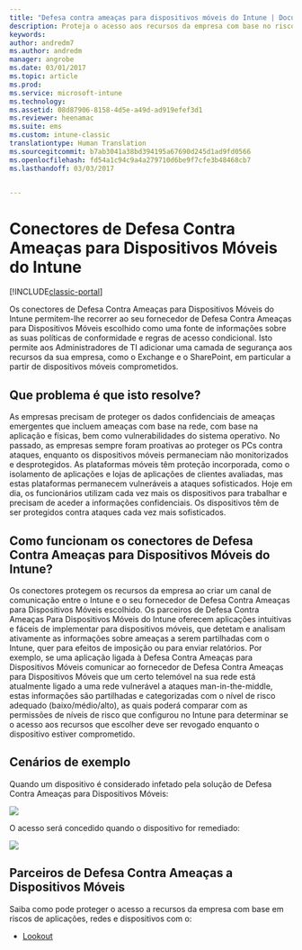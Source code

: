 ```yaml
---
title: "Defesa contra ameaças para dispositivos móveis do Intune | Documentos da Microsoft"
description: Proteja o acesso aos recursos da empresa com base no risco do dispositivo.
keywords: 
author: andredm7
ms.author: andredm
manager: angrobe
ms.date: 03/01/2017
ms.topic: article
ms.prod: 
ms.service: microsoft-intune
ms.technology: 
ms.assetid: 08d87906-8158-4d5e-a49d-ad919efef3d1
ms.reviewer: heenamac
ms.suite: ems
ms.custom: intune-classic
translationtype: Human Translation
ms.sourcegitcommit: b7ab3041a38bd394195a67690d245d1ad9fd0566
ms.openlocfilehash: fd54a1c94c9a4a279710d6be9f7cfe3b48468cb7
ms.lasthandoff: 03/03/2017


---
```


# <a name="intune-mobile-threat-defense-connectors"></a>Conectores de Defesa Contra Ameaças para Dispositivos Móveis do Intune

[!INCLUDE[classic-portal](../includes/classic-portal.md)]

Os conectores de Defesa Contra Ameaças para Dispositivos Móveis do Intune permitem-lhe recorrer ao seu fornecedor de Defesa Contra Ameaças para Dispositivos Móveis escolhido como uma fonte de informações sobre as suas políticas de conformidade e regras de acesso condicional. Isto permite aos Administradores de TI adicionar uma camada de segurança aos recursos da sua empresa, como o Exchange e o SharePoint, em particular a partir de dispositivos móveis comprometidos.

## <a name="what-problem-does-this-solve"></a>Que problema é que isto resolve?

As empresas precisam de proteger os dados confidenciais de ameaças emergentes que incluem ameaças com base na rede, com base na aplicação e físicas, bem como vulnerabilidades do sistema operativo.
No passado, as empresas sempre foram proativas ao proteger os PCs contra ataques, enquanto os dispositivos móveis permaneciam não monitorizados e desprotegidos. As plataformas móveis têm proteção incorporada, como o isolamento de aplicações e lojas de aplicações de clientes avaliadas, mas estas plataformas permanecem vulneráveis a ataques sofisticados. Hoje em dia, os funcionários utilizam cada vez mais os dispositivos para trabalhar e precisam de aceder a informações confidenciais. Os dispositivos têm de ser protegidos contra ataques cada vez mais sofisticados.

## <a name="how-the-intune-mobile-threat-defense-connectors-work"></a>Como funcionam os conectores de Defesa Contra Ameaças para Dispositivos Móveis do Intune?

Os conectores protegem os recursos da empresa ao criar um canal de comunicação entre o Intune e o seu fornecedor de Defesa Contra Ameaças para Dispositivos Móveis escolhido. Os parceiros de Defesa Contra Ameaças Para Dispositivos Móveis do Intune oferecem aplicações intuitivas e fáceis de implementar para dispositivos móveis, que detetam e analisam ativamente as informações sobre ameaças a serem partilhadas com o Intune, quer para efeitos de imposição ou para enviar relatórios. Por exemplo, se uma aplicação ligada à Defesa Contra Ameaças para Dispositivos Móveis comunicar ao fornecedor de Defesa Contra Ameaças para Dispositivos Móveis que um certo telemóvel na sua rede está atualmente ligado a uma rede vulnerável a ataques man-in-the-middle, estas informações são partilhadas e categorizadas com o nível de risco adequado (baixo/médio/alto), as quais poderá comparar com as permissões de níveis de risco que configurou no Intune para determinar se o acesso aos recursos que escolher deve ser revogado enquanto o dispositivo estiver comprometido.

## <a name="sample-scenarios"></a>Cenários de exemplo

Quando um dispositivo é considerado infetado pela solução de Defesa Contra Ameaças para Dispositivos Móveis:

![](http://i.imgur.com/kF8tI42.png)

O acesso será concedido quando o dispositivo for remediado:

![](http://i.imgur.com/zG4ZrzX.png)

## <a name="mobile-threat-defense-partners"></a>Parceiros de Defesa Contra Ameaças a Dispositivos Móveis

Saiba como pode proteger o acesso a recursos da empresa com base em riscos de aplicações, redes e dispositivos com o:

- [Lookout](https://docs.microsoft.com/intune/deploy-use/lookout-mobile-threat-defense-connector)
